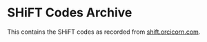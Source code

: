 # SHiFT Codes Archive

This contains the SHiFT codes as recorded from [shift.orcicorn.com](https://shift.orcicorn.com/).

